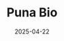---  
layout: startup_page  
title: "Puna Bio"  
id: "puna.bio"  
permalink: "/punabiopuna.bio04222025/"  
website: "http://www.puna.bio/"  
funding_round: ""  
funding_amount: ""  
investors: "Corteva, Inc., At One Ventures, SP Ventures, SOSV, Builders VC, Dalus Capital"  
about: "Puna Bio develops biological solutions for regenerative agriculture using extremophile organisms. Their products enhance nutrient uptake, stress tolerance, and crop quality, offering a sustainable alternative to traditional pesticides and fertilizers. They currently have two commercial products deployed across over 800,000 acres."  
markets: "Agriculture, Biotech, Agricultural Technology"  
hq: "Buenos Aires, Argentina"  
founded_year: "2022"  
linkedin: "https://www.linkedin.com/company/punabio"  
twitter: ""  
instagram: ""  
facebook: "https://www.facebook.com/100090794358050"  
crunchbase: ""  
pitchbook: "https://pitchbook.com/profiles/company/468038-44"  

date_display: "22-Apr-2025"  
date: "2025-04-22"

# SEO Optimization  
meta_title: "Puna Bio"  
meta_description: "Puna Bio, Puna Bio develops biological solutions for regenerative agriculture using extremophile organisms. Their products enhance nutrient uptake, stress toler..."  
meta_keywords: "Puna Bio, Agriculture, Biotech, Agricultural Technology,  funding"  
canonical_url: "https://startup.projectstartups.com/punabiopuna.bio04222025/"  
---